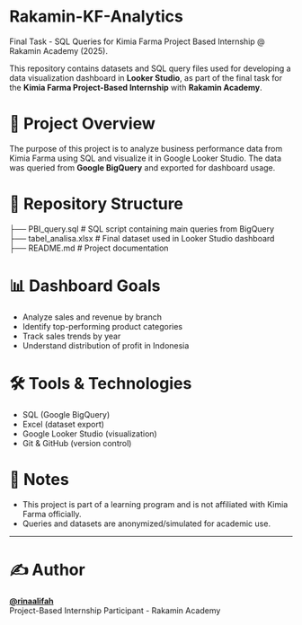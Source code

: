 # Rakamin-KF-Analytics
Final Task - SQL Queries for Kimia Farma Project Based Internship @ Rakamin Academy (2025).

This repository contains datasets and SQL query files used for developing a data visualization dashboard in **Looker Studio**, as part of the final task for the **Kimia Farma Project-Based Internship** with **Rakamin Academy**.

# 📌 Project Overview

The purpose of this project is to analyze business performance data from Kimia Farma using SQL and visualize it in Google Looker Studio. The data was queried from **Google BigQuery** and exported for dashboard usage.

# 📁 Repository Structure
├── PBI_query.sql # SQL script containing main queries from BigQuery
├── tabel_analisa.xlsx # Final dataset used in Looker Studio dashboard
├── README.md # Project documentation


# 📊 Dashboard Goals

- Analyze sales and revenue by branch 
- Identify top-performing product categories
- Track sales trends by year
- Understand distribution of profit in Indonesia

# 🛠 Tools & Technologies

- SQL (Google BigQuery)
- Excel (dataset export)
- Google Looker Studio (visualization)
- Git & GitHub (version control)

# 📌 Notes

- This project is part of a learning program and is not affiliated with Kimia Farma officially.
- Queries and datasets are anonymized/simulated for academic use.

---

# ✍️ Author

**[@rinaalifah](https://github.com/rinaalifah)**  
Project-Based Internship Participant - Rakamin Academy
